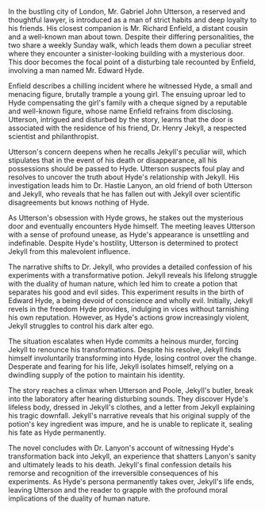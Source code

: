 In the bustling city of London, Mr. Gabriel John Utterson, a reserved and thoughtful lawyer, is introduced as a man of strict habits and deep loyalty to his friends. His closest companion is Mr. Richard Enfield, a distant cousin and a well-known man about town. Despite their differing personalities, the two share a weekly Sunday walk, which leads them down a peculiar street where they encounter a sinister-looking building with a mysterious door. This door becomes the focal point of a disturbing tale recounted by Enfield, involving a man named Mr. Edward Hyde.

Enfield describes a chilling incident where he witnessed Hyde, a small and menacing figure, brutally trample a young girl. The ensuing uproar led to Hyde compensating the girl's family with a cheque signed by a reputable and well-known figure, whose name Enfield refrains from disclosing. Utterson, intrigued and disturbed by the story, learns that the door is associated with the residence of his friend, Dr. Henry Jekyll, a respected scientist and philanthropist.

Utterson's concern deepens when he recalls Jekyll's peculiar will, which stipulates that in the event of his death or disappearance, all his possessions should be passed to Hyde. Utterson suspects foul play and resolves to uncover the truth about Hyde's relationship with Jekyll. His investigation leads him to Dr. Hastie Lanyon, an old friend of both Utterson and Jekyll, who reveals that he has fallen out with Jekyll over scientific disagreements but knows nothing of Hyde.

As Utterson's obsession with Hyde grows, he stakes out the mysterious door and eventually encounters Hyde himself. The meeting leaves Utterson with a sense of profound unease, as Hyde's appearance is unsettling and indefinable. Despite Hyde's hostility, Utterson is determined to protect Jekyll from this malevolent influence.

The narrative shifts to Dr. Jekyll, who provides a detailed confession of his experiments with a transformative potion. Jekyll reveals his lifelong struggle with the duality of human nature, which led him to create a potion that separates his good and evil sides. This experiment results in the birth of Edward Hyde, a being devoid of conscience and wholly evil. Initially, Jekyll revels in the freedom Hyde provides, indulging in vices without tarnishing his own reputation. However, as Hyde's actions grow increasingly violent, Jekyll struggles to control his dark alter ego.

The situation escalates when Hyde commits a heinous murder, forcing Jekyll to renounce his transformations. Despite his resolve, Jekyll finds himself involuntarily transforming into Hyde, losing control over the change. Desperate and fearing for his life, Jekyll isolates himself, relying on a dwindling supply of the potion to maintain his identity.

The story reaches a climax when Utterson and Poole, Jekyll's butler, break into the laboratory after hearing disturbing sounds. They discover Hyde's lifeless body, dressed in Jekyll's clothes, and a letter from Jekyll explaining his tragic downfall. Jekyll's narrative reveals that his original supply of the potion's key ingredient was impure, and he is unable to replicate it, sealing his fate as Hyde permanently.

The novel concludes with Dr. Lanyon's account of witnessing Hyde's transformation back into Jekyll, an experience that shatters Lanyon's sanity and ultimately leads to his death. Jekyll's final confession details his remorse and recognition of the irreversible consequences of his experiments. As Hyde's persona permanently takes over, Jekyll's life ends, leaving Utterson and the reader to grapple with the profound moral implications of the duality of human nature.